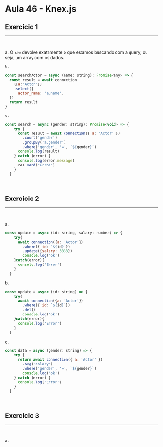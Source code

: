 #  Aula 46 - Knex.js

## Exercício 1 

___

<br>

a. O `raw` devolve exatamente o que estamos buscando com a query, ou seja, um array com os dados.

```js
b.

const searchActor = async (name: string): Promise<any> => {
  const result = await connection
    ({a:'Actor'})
    .select({ 
      actor_name: 'a.name', 
  })
  return result
}
```

```js
c.

const search = async (gender: string): Promise<void> => {
    try {
      const result = await connection({ a: 'Actor' })
        .count('gender')
        .groupBy('a.gender')
        .where('gender', '=', `${gender}`)
      console.log(result)
    } catch (error) {
      console.log(error.message)
      res.send("Erro!")
    }
  }
```

<br>

## Exercício 2
___
<br>

a. 

```js
const update = async (id: string, salary: number) => {
    try{
      await connection({a: 'Actor'})
        .where({ id: `${id}`})
        .update({salary: 3333})
        console.log('ok')
    }catch(error){
      console.log('Error')
    }
  }
```

b. 

```js
const update = async (id: string) => {
    try{
      await connection({a: 'Actor'})
        .where({ id: `${id}`})
        .del()
        console.log('ok')
    }catch(error){
      console.log('Error')
    }
  }
```

c. 

```js
const data = async (gender: string) => {
    try {
      return await connection({ a: 'Actor' })
        .avg('salary')
        .where('gender', '=', `${gender}`)
        console.log('ok')
    } catch (error) {
      console.log('Error')
    }
  }
```

<br>

## Exercício 3
___
<br>

```js
a.
```